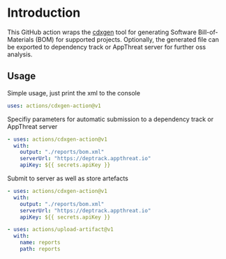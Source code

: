 # Introduction

This GitHub action wraps the [cdxgen]() tool for generating Software Bill-of-Materials (BOM) for supported projects. Optionally, the generated file can be exported to dependency track or AppThreat server for further oss analysis.

## Usage

Simple usage, just print the xml to the console

```yaml
uses: actions/cdxgen-action@v1
```

Specifiy parameters for automatic submission to a dependency track or AppThreat server

```yaml
- uses: actions/cdxgen-action@v1
  with:
    output: "./reports/bom.xml"
    serverUrl: "https://deptrack.appthreat.io"
    apiKey: ${{ secrets.apiKey }}
```

Submit to server as well as store artefacts

```yaml
- uses: actions/cdxgen-action@v1
  with:
    output: "./reports/bom.xml"
    serverUrl: "https://deptrack.appthreat.io"
    apiKey: ${{ secrets.apiKey }}

- uses: actions/upload-artifact@v1
  with:
    name: reports
    path: reports
```
